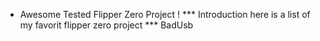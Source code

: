 * Awesome Tested Flipper Zero Project !
*** Introduction
here is a list of my favorit flipper zero project
*** BadUsb
